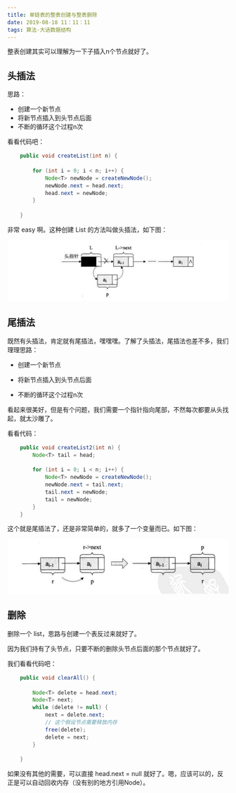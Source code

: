```yaml
---
title: 单链表的整表创建与整表删除
date: 2019-08-18 11：11：11
tags: 算法-大话数据结构
---
```


整表创建其实可以理解为一下子插入n个节点就好了。



## 头插法

思路：

- 创建一个新节点
- 将新节点插入到头节点后面
- 不断的循环这个过程n次

看看代码吧：

```java
    public void createList(int n) {

        for (int i = 0; i < n; i++) {
            Node<T> newNode = createNewNode();
            newNode.next = head.next;
            head.next = newNode;
        }
        
    }
```

非常 easy 啊。这种创建 List 的方法叫做头插法，如下图：

![](https://github.com/aprz512/pic4aprz512/blob/master/Blog/%E7%AE%97%E6%B3%95/%E5%A4%A7%E8%AF%9D%E6%95%B0%E6%8D%AE%E7%BB%93%E6%9E%84/3-9-1.png?raw=true)



## 尾插法

既然有头插法，肯定就有尾插法，嘿嘿嘿。了解了头插法，尾插法也差不多，我们理理思路：

- 创建一个新节点

- 将新节点插入到头节点后面

- 不断的循环这个过程n次

看起来很美好，但是有个问题，我们需要一个指针指向尾部，不然每次都要从头找起，就太沙雕了。

看看代码：

```java
    public void createList2(int n) {
        Node<T> tail = head;

        for (int i = 0; i < n; i++) {
            Node<T> newNode = createNewNode();
            newNode.next = tail.next;
            tail.next = newNode;
            tail = newNode;
        }
    }
```

这个就是尾插法了，还是非常简单的，就多了一个变量而已。如下图：

![](https://github.com/aprz512/pic4aprz512/blob/master/Blog/%E7%AE%97%E6%B3%95/%E5%A4%A7%E8%AF%9D%E6%95%B0%E6%8D%AE%E7%BB%93%E6%9E%84/3-9-3.png?raw=true)



## 删除

删除一个 list，思路与创建一个表反过来就好了。

因为我们持有了头节点，只要不断的删除头节点后面的那个节点就好了。

我们看看代码吧：

```java
    public void clearAll() {

        Node<T> delete = head.next;
        Node<T> next;
        while (delete != null) {
            next = delete.next;
            // 这个假设节点需要释放内存
            free(delete);
            delete = next;
        }

    }
```

如果没有其他的需要，可以直接 head.next = null 就好了。嗯，应该可以的，反正是可以自动回收内存（没有别的地方引用Node）。

